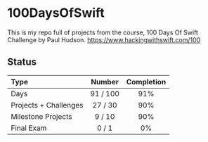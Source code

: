 # 100DaysOfSwift

This is my repo full of projects from the course, 100 Days Of Swift Challenge by Paul Hudson.
https://www.hackingwithswift.com/100

## Status

Type               | Number  | Completion
:---               |  :---:  |   :---:
Days           |  91 / 100 | 91%
Projects + Challenges |  27 / 30 | 90%
Milestone Projects |  9 / 10 | 90%
Final Exam         |  0 / 1  | 0%


